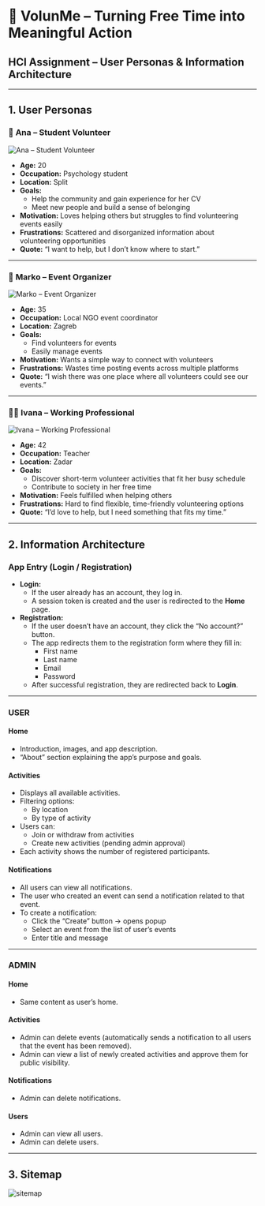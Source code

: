 # 💛 VolunMe – Turning Free Time into Meaningful Action

## HCI Assignment – User Personas & Information Architecture

---

## 1. User Personas

### 👩 **Ana – Student Volunteer**
  ![Ana – Student Volunteer](https://github.com/bornazuzul/HCI-Project/blob/main/assigments/2_assignment/images/1_user.jpeg)
- **Age:** 20  
- **Occupation:** Psychology student  
- **Location:** Split  
- **Goals:**  
  - Help the community and gain experience for her CV  
  - Meet new people and build a sense of belonging  
- **Motivation:** Loves helping others but struggles to find volunteering events easily  
- **Frustrations:** Scattered and disorganized information about volunteering opportunities  
- **Quote:** “I want to help, but I don’t know where to start.”  


---

### 👨 **Marko – Event Organizer**
![Marko – Event Organizer](https://github.com/bornazuzul/HCI-Project/blob/main/assigments/2_assignment/images/2_user.jpeg)
- **Age:** 35  
- **Occupation:** Local NGO event coordinator  
- **Location:** Zagreb  
- **Goals:**  
  - Find volunteers for events  
  - Easily manage events 
- **Motivation:** Wants a simple way to connect with volunteers  
- **Frustrations:** Wastes time posting events across multiple platforms  
- **Quote:** “I wish there was one place where all volunteers could see our events.”  
 
  

---

### 👩‍🏫 **Ivana – Working Professional**
  ![Ivana – Working Professional](https://github.com/bornazuzul/HCI-Project/blob/main/assigments/2_assignment/images/3_user.jpeg)
- **Age:** 42  
- **Occupation:** Teacher  
- **Location:** Zadar  
- **Goals:**  
  - Discover short-term volunteer activities that fit her busy schedule  
  - Contribute to society in her free time  
- **Motivation:** Feels fulfilled when helping others  
- **Frustrations:** Hard to find flexible, time-friendly volunteering options  
- **Quote:** “I’d love to help, but I need something that fits my time.”  
 


---

## 2. Information Architecture

### **App Entry (Login / Registration)**
- **Login:**  
  - If the user already has an account, they log in.  
  - A session token is created and the user is redirected to the **Home** page.  
- **Registration:**  
  - If the user doesn’t have an account, they click the “No account?” button.  
  - The app redirects them to the registration form where they fill in:  
    - First name  
    - Last name  
    - Email  
    - Password  
  - After successful registration, they are redirected back to **Login**.  

---

### **USER**

#### **Home**
- Introduction, images, and app description.  
- “About” section explaining the app’s purpose and goals.  

#### **Activities**
- Displays all available activities.  
- Filtering options:
  - By location  
  - By type of activity  
- Users can:
  - Join or withdraw from activities  
  - Create new activities (pending admin approval)  
- Each activity shows the number of registered participants.  

#### **Notifications**
- All users can view all notifications.  
- The user who created an event can send a notification related to that event.  
- To create a notification:
  - Click the “Create” button → opens popup  
  - Select an event from the list of user’s events  
  - Enter title and message  

---

### **ADMIN**

#### **Home**
- Same content as user’s home.  

#### **Activities**
- Admin can delete events (automatically sends a notification to all users that the event has been removed).  
- Admin can view a list of newly created activities and approve them for public visibility.  

#### **Notifications**
- Admin can delete notifications.  

#### **Users**
- Admin can view all users.  
- Admin can delete users.  

---

## 3. Sitemap
![sitemap]()


